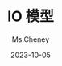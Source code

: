 ---
title: IO 模型
icon: file
order: 3
author: Ms.Cheney
date: 2023-10-05
category:
    - Java 基础
copyright: 版权声明：本文为JavaPass博主「javapass.cn」的原创文章，遵循CC 4.0 BY-SA版权协议，转载请附上原文出处链接及本声明。
---